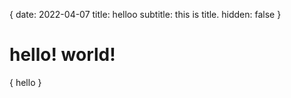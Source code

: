 {
date: 2022-04-07
title: helloo
subtitle: this is title.
hidden: false
}

<h1>hello! world!</h1>
{
    hello
}
